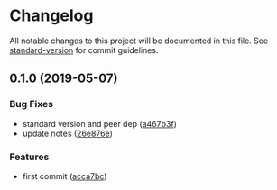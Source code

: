 # Changelog

All notable changes to this project will be documented in this file. See [standard-version](https://github.com/conventional-changelog/standard-version) for commit guidelines.

## 0.1.0 (2019-05-07)


### Bug Fixes

* standard version and peer dep ([a467b3f](https://github.com/knownasilya/subsetcss/commit/a467b3f))
* update notes ([26e876e](https://github.com/knownasilya/subsetcss/commit/26e876e))


### Features

* first commit ([acca7bc](https://github.com/knownasilya/subsetcss/commit/acca7bc))
